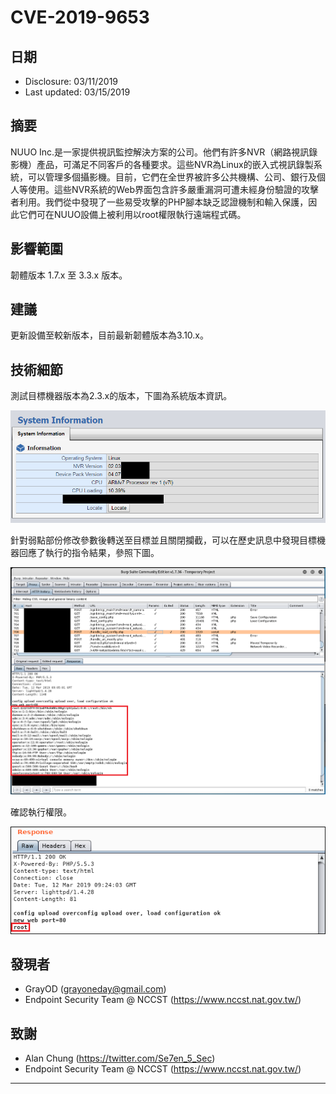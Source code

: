 # CVE-2019-9653

## 日期
* Disclosure: 03/11/2019
* Last updated: 03/15/2019

## 摘要
NUUO Inc.是一家提供視訊監控解決方案的公司。他們有許多NVR（網路視訊錄影機）產品，可滿足不同客戶的各種要求。這些NVR為Linux的嵌入式視訊錄製系統，可以管理多個攝影機。目前，它們在全世界被許多公共機構、公司、銀行及個人等使用。這些NVR系統的Web界面包含許多嚴重漏洞可遭未經身份驗證的攻擊者利用。我們從中發現了一些易受攻擊的PHP腳本缺乏認證機制和輸入保護，因此它們可在NUUO設備上被利用以root權限執行遠端程式碼。

## 影響範圍
韌體版本 1.7.x 至 3.3.x 版本。

## 建議
更新設備至較新版本，目前最新韌體版本為3.10.x。

## 技術細節
測試目標機器版本為2.3.x的版本，下圖為系統版本資訊。

![image](https://github.com/grayoneday/CVE-2019-9653/blob/master/pic/systeminfo.png)

針對弱點部份修改參數後轉送至目標並且關閉攔截，可以在歷史訊息中發現目標機器回應了執行的指令結果，參照下圖。

![image](https://github.com/grayoneday/CVE-2019-9653/blob/master/pic/PoC1.PNG)

確認執行權限。

![image](https://github.com/grayoneday/CVE-2019-9653/blob/master/pic/PoC2.PNG)

## 發現者
* GrayOD (grayoneday@gmail.com)
* Endpoint Security Team @ NCCST (https://www.nccst.nat.gov.tw/)

## 致謝
* Alan Chung (https://twitter.com/Se7en_5_Sec)
* Endpoint Security Team @ NCCST (https://www.nccst.nat.gov.tw/)
---
